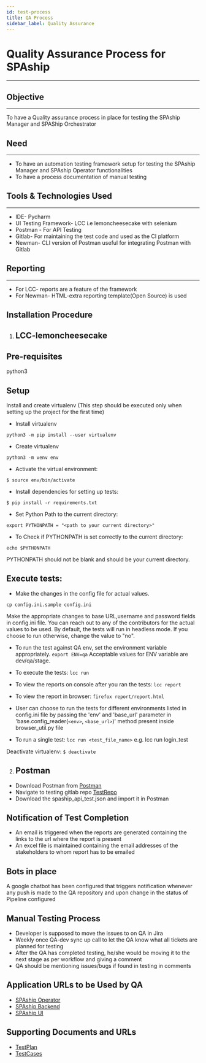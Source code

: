 ```yaml
---
id: test-process
title: QA Process
sidebar_label: Quality Assurance
---
```


# Quality Assurance Process for SPAship

***

## Objective

---
To have a Quality assurance process in place for testing the SPAship Manager and SPAShip Orchestrator

## Need

---
* To have an automation testing framework setup for testing the SPAship Manager and SPAship Operator functionalities
* To have a process documentation of manual testing 

## Tools & Technologies Used

---
* IDE- Pycharm
* UI Testing Framework- LCC i.e lemoncheesecake with selenium
* Postman - For API Testing
* Gitlab- For maintaining the test code and used as the CI platform
* Newman- CLI version of Postman useful for integrating Postman with Gitlab

## Reporting

---
* For LCC- reports are a feature of the framework
* For Newman- HTML-extra reporting template(Open Source) is used

## Installation Procedure

1. ## LCC-lemoncheesecake

## Pre-requisites
python3

## Setup
Install and create virtualenv (This step should be executed only when setting up the project for the first time)

* Install virtualenv

``` python3 -m pip install --user virtualenv ```

* Create virtualenv

``` python3 -m venv env ```

* Activate the virtual environment:

``` $ source env/bin/activate ```

* Install dependencies for setting up tests:

``` $ pip install -r requirements.txt ```

* Set Python Path to the current directory:

``` export PYTHONPATH = "<path to your current directory>" ```

* To Check if PYTHONPATH is set correctly to the current directory:

``` echo $PYTHONPATH ```

PYTHONPATH should not be blank and should be your current directory.

## Execute tests:
* Make the changes in the config file for actual values.

``` cp config.ini.sample config.ini ```

Make the appropriate changes to base URL,username and password fields in config.ini file.
You can reach out to any of the contributors for the actual values to be used.
By default, the tests will run in headless mode. If you choose to run otherwise, change the value to "no".

* To run the test against QA env, set the environment variable appropriately.
```export ENV=qa``` Acceptable values for ENV variable are dev/qa/stage.

* To execute the tests:
``` lcc run ```

* To view the reports on console after you ran the tests:
``` lcc report ```

* To view the report in browser:
``` firefox report/report.html ```

* User can choose to run the tests for different environments listed in config.ini file by passing the 'env' and 'base_url'
parameter in 'base.config_reader(`<env>`, `<base_url>`)' method present inside browser_util.py file

* To run a single test:
``` lcc run <test_file_name> ```
e.g. lcc run login_test

Deactivate virtualenv:
``` $ deactivate ```

2. ## Postman

* Download Postman from [Postman](https://www.postman.com "Postman")
* Navigate to testing gitlab repo [TestRepo](https://gitlab.cee.redhat.com/spaship/spaship-3.0-qa)
* Download the spaship_api_test.json and import it in Postman 

## Notification of Test Completion
* An email is triggered when the reports are generated containing the links to the url where the report is present
* An excel file is maintained containing the email addresses of the stakeholders to whom report has to be emailed

## Bots in place
A google chatbot has been configured that triggers notification whenever any push is made to the QA repository and upon change in the status of Pipeline configured

## Manual Testing Process
* Developer is supposed to move the issues to on QA in Jira
* Weekly once QA-dev sync up call to let the QA know what all tickets are planned for testing
* After the QA has completed testing, he/she would be moving it to the next stage as per workflow and giving a comment
* QA should be mentioning issues/bugs if found in testing in comments

## Application URLs to be Used by QA
* [SPAship Operator](http://qa.operator.apps.grey.dev.iad2.dc.paas.redhat.com)
* [SPAship Backend](http://qa.api.apps.grey.dev.iad2.dc.paas.redhat.com)
* [SPAship UI](http://qa.manager.apps.grey.dev.iad2.dc.paas.redhat.com/)



## Supporting Documents and URLs
* [TestPlan](https://docs.google.com/document/d/1FUED1-6cH6gZLJehQfQx74_6KpUcLA5u6tpjOl8xG5Q/edit "Test Plan Document") 
* [TestCases](https://docs.google.com/spreadsheets/d/1RUkeRaOO0PsKfUS0FoKcuRnE4Vv1O-CptZ5SurdUzzk/edit?hl=en&forcehl=1#gid=0 "Test Cases" ) 
